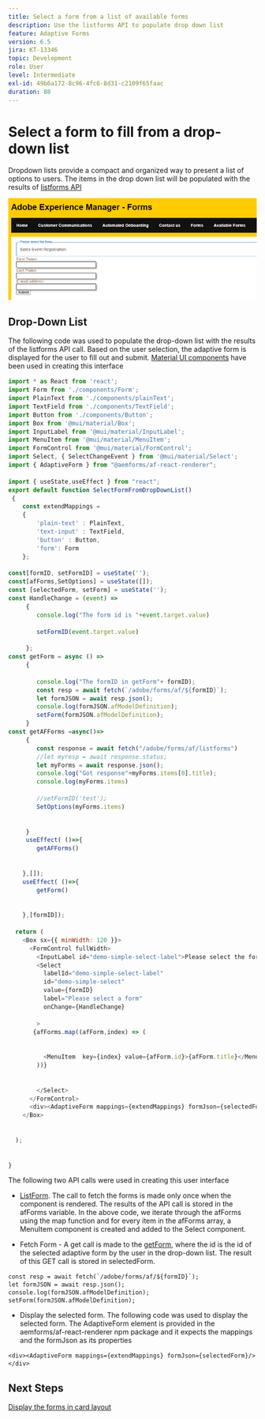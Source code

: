 ```yaml
---
title: Select a form from a list of available forms
description: Use the listforms API to populate drop down list
feature: Adaptive Forms
version: 6.5
jira: KT-13346
topic: Development
role: User
level: Intermediate
exl-id: 49b6a172-8c96-4fc6-8d31-c2109f65faac
duration: 88
---
```

# Select a form to fill from a drop-down list

Dropdown lists provide a compact and organized way to present a list of options to users. The items in the drop down list will be populated with the results of [listforms API](https://opensource.adobe.com/aem-forms-af-runtime/api/#tag/List-Forms/operation/listForms)

![card-view](./assets/forms-drop-down.png)

## Drop-Down List

The following code was used to populate the drop-down list with the results of the listforms API call. Based on the user selection, the adaptive form is displayed for the user to fill out and submit. [Material UI components](https://mui.com/) have been used in creating this interface

``` javascript
import * as React from 'react';
import Form from './components/Form';
import PlainText from './components/plainText';
import TextField from './components/TextField';
import Button from './components/Button';
import Box from '@mui/material/Box';
import InputLabel from '@mui/material/InputLabel';
import MenuItem from '@mui/material/MenuItem';
import FormControl from '@mui/material/FormControl';
import Select, { SelectChangeEvent } from '@mui/material/Select';
import { AdaptiveForm } from "@aemforms/af-react-renderer";

import { useState,useEffect } from "react";
export default function SelectFormFromDropDownList()
 {
    const extendMappings =
    {
        'plain-text' : PlainText,
        'text-input' : TextField,
        'button' : Button,
        'form': Form
    };

const[formID, setFormID] = useState('');
const[afForms,SetOptions] = useState([]);
const [selectedForm, setForm] = useState('');
const HandleChange = (event) =>
     {
        console.log("The form id is "+event.target.value) 
    
        setFormID(event.target.value)
        
     };
const getForm = async () =>
     {
        
        console.log("The formID in getForm"+ formID);
        const resp = await fetch(`/adobe/forms/af/${formID}`);
        let formJSON = await resp.json();
        console.log(formJSON.afModelDefinition);
        setForm(formJSON.afModelDefinition);
     }
const getAFForms =async()=>
     {
        const response = await fetch("/adobe/forms/af/listforms")
        //let myresp = await response.status;
        let myForms = await response.json();
        console.log("Got response"+myForms.items[0].title);
        console.log(myForms.items)
        
        //setFormID('test');
        SetOptions(myForms.items)

        
     }
     useEffect( ()=>{
        getAFForms()
        

    },[]);
    useEffect( ()=>{
        getForm()
        

    },[formID]);

  return (
    <Box sx={{ minWidth: 120 }}>
      <FormControl fullWidth>
        <InputLabel id="demo-simple-select-label">Please select the form</InputLabel>
        <Select
          labelId="demo-simple-select-label"
          id="demo-simple-select"
          value={formID}
          label="Please select a form"
          onChange={HandleChange}
          
        >
       {afForms.map((afForm,index) => (
    
        
          <MenuItem  key={index} value={afForm.id}>{afForm.title}</MenuItem>
        ))}
        
       
        </Select>
      </FormControl>
      <div><AdaptiveForm mappings={extendMappings} formJson={selectedForm}/></div>
    </Box>
    

  );
  

}
```

The following two API calls were used in creating this user interface

* [ListForm](https://opensource.adobe.com/aem-forms-af-runtime/api/#tag/List-Forms/operation/listForms). The call to fetch  the forms is made only once when the component is rendered. The results of the API call is stored in the afForms variable.
 In the above code, we iterate through the afForms using the map function and for every item in the afForms array, a MenuItem component is created and added to the Select component.

* Fetch Form - A get call is made to the [getForm](https://opensource.adobe.com/aem-forms-af-runtime/api/#tag/Get-Form-Definition), where the id is the id of the selected adaptive form by the user in the drop-down list. The result of this GET call is stored in selectedForm.

```
const resp = await fetch(`/adobe/forms/af/${formID}`);
let formJSON = await resp.json();
console.log(formJSON.afModelDefinition);
setForm(formJSON.afModelDefinition);
```

* Display the selected form. The following code was used to display the selected form. The AdaptiveForm element is provided in the aemforms/af-react-renderer npm package and it expects the mappings and the formJson as its properties

```
<div><AdaptiveForm mappings={extendMappings} formJson={selectedForm}/></div>
```

## Next Steps

[Display the forms in card layout](./display-forms-card-view.md)
